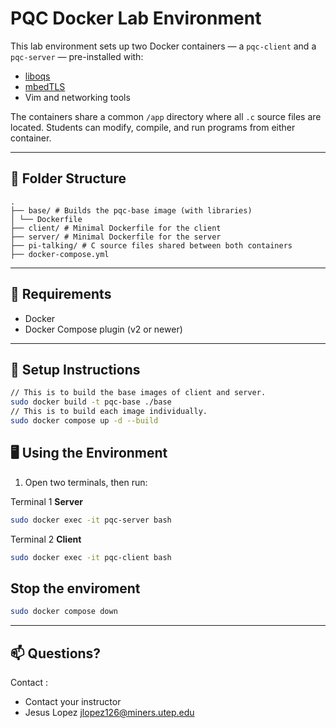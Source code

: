 # PQC Docker Lab Environment

This lab environment sets up two Docker containers — a `pqc-client` and a `pqc-server` — pre-installed with:

- [liboqs](https://github.com/open-quantum-safe/liboqs)
- [mbedTLS](https://github.com/Mbed-TLS/mbedtls)
- Vim and networking tools

The containers share a common `/app` directory where all `.c` source files are located. Students can modify, compile, and run programs from either container.

---

## 📁 Folder Structure
```
.
├── base/ # Builds the pqc-base image (with libraries)
│ └── Dockerfile
├── client/ # Minimal Dockerfile for the client
├── server/ # Minimal Dockerfile for the server
├── pi-talking/ # C source files shared between both containers
├── docker-compose.yml
```

---

## 🧰 Requirements

- Docker
- Docker Compose plugin (v2 or newer)

---

## 🚀 Setup Instructions
```Bash
// This is to build the base images of client and server.
sudo docker build -t pqc-base ./base
// This is to build each image individually.
sudo docker compose up -d --build
```

## 🖥️ Using the Environment
1. Open two terminals, then run:

Terminal 1 **Server**
```Bash
sudo docker exec -it pqc-server bash
```

Terminal 2 **Client**
```Bash
sudo docker exec -it pqc-client bash
```

## Stop the enviroment
```Bash
sudo docker compose down
```

---
## 📫 Questions?
Contact :
- Contact your instructor
- Jesus Lopez jlopez126@miners.utep.edu
